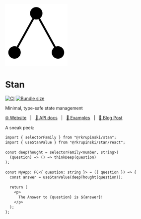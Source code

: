 [![](packages/website/static/img/logo.svg)](https://rkrupinski.github.io/stan)

# Stan

[![CI](https://github.com/rkrupinski/stan/actions/workflows/ci.yml/badge.svg)](https://github.com/rkrupinski/stan/actions/workflows/ci.yml)
[![Bundle size](https://badgen.net/bundlephobia/minzip/@rkrupinski/stan)](https://bundlephobia.com/package/@rkrupinski/stan)

Minimal, type-safe state management

[🌐 Website](https://rkrupinski.github.io/stan) &nbsp;&nbsp;|&nbsp;&nbsp;
[📘 API docs](https://rkrupinski.github.io/stan/docs/api/state) &nbsp;&nbsp;|&nbsp;&nbsp;
[📝 Examples](https://rkrupinski.github.io/stan/docs/getting-started/examples) &nbsp;&nbsp;|&nbsp;&nbsp;
[📰 Blog Post](https://rkrupinski.com/post/introducing-stan)

A sneak peek:

```tsx
import { selectorFamily } from "@rkrupinski/stan";
import { useStanValue } from "@rkrupinski/stan/react";

const deepThought = selectorFamily<number, string>(
  (question) => () => thinkDeep(question)
);

const MyApp: FC<{ question: string }> = ({ question }) => {
  const answer = useStanValue(deepThought(question));

  return (
    <p>
      The Answer to {question} is ${answer}!
    </p>
  );
};
```
